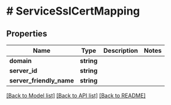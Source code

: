 # # ServiceSslCertMapping

## Properties

Name | Type | Description | Notes
------------ | ------------- | ------------- | -------------
**domain** | **string** |  |
**server_id** | **string** |  |
**server_friendly_name** | **string** |  |

[[Back to Model list]](../../README.md#models) [[Back to API list]](../../README.md#endpoints) [[Back to README]](../../README.md)
